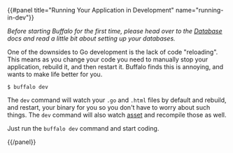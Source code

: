 {{#panel title="Running Your Application in Development" name="running-in-dev"}}

_Before starting Buffalo for the first time, please head over to the [Database](/docs/db) docs and read a little bit about setting up your databases._

One of the downsides to Go development is the lack of code "reloading". This means as you change your code you need to manually stop your application, rebuild it, and then restart it. Buffalo finds this is annoying, and wants to make life better for you.

```
$ buffalo dev
```

The `dev` command will watch your `.go` and `.html` files by default and rebuild, and restart, your binary for you so you don't have to worry about such things. The `dev` command will also watch [asset](/docs/assets) and recompile those as well.

Just run the `buffalo dev` command and start coding.

{{/panel}}
